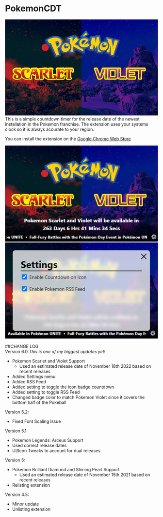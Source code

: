# PokemonCDT
![HeroImage](/img/Bg.jpg)
This is a simple countdown timer for the release date of the newest installation in the Pokemon franchise. The extension uses your systems clock so it is always accurate to your region.

You can install the extension on the [Google Chrome Web Store](https://chrome.google.com/webstore/detail/pokemon-countdown-timer/ihceabbceaenalnjjnclodbheifiocai)

![Screenshot of main app](/img/screenshot1280.jpg)
![Screenshot of settting page](/img/screenshotSettings1280.jpg)

##CHANGE LOG  
Version 6.0 *This is one of my biggest updates yet!*
- Pokemon Scarlet and Violet Support
    - Used an estimated release date of November 18th 2022 based on recent releases
- Added Settings menu
- Added RSS Feed
- Added setting to toggle the icon badge countdown
- Added setting to toggle RSS Feed
- Changed badge color to match Pokemon Violet since it covers the bottom half of the Pokeball

Version 5.2:
- Fixed Font Scaling Issue

Version 5.1:
- Pokemon Legends: Arceus Support
- Used correct release dates
- UI/Icon Tweaks to account for dual releases

Version 5:
- Pokemon Brilliant Diamond and Shining Pearl Support
    - Used an estimated release date of November 15th 2021 based on recent releases
- Relisting extension

Version 4.5:
- Minor update
- Unlisting extension
